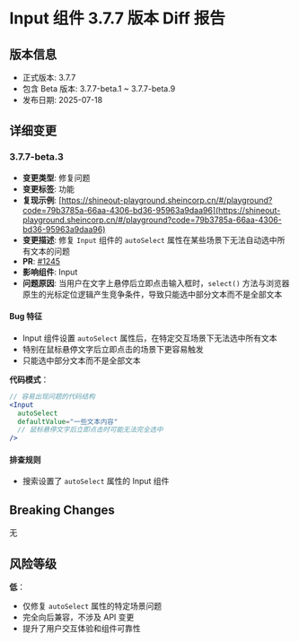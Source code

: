 # Input 组件 3.7.7 版本 Diff 报告

## 版本信息
- 正式版本: 3.7.7
- 包含 Beta 版本: 3.7.7-beta.1 ~ 3.7.7-beta.9
- 发布日期: 2025-07-18

## 详细变更

### 3.7.7-beta.3
- **变更类型**: 修复问题
- **变更标签**: 功能
- **复现示例**: [https://shineout-playground.sheincorp.cn/#/playground?code=79b3785a-66aa-4306-bd36-95963a9daa96](https://shineout-playground.sheincorp.cn/#/playground?code=79b3785a-66aa-4306-bd36-95963a9daa96)
- **变更描述**: 修复 `Input` 组件的 `autoSelect` 属性在某些场景下无法自动选中所有文本的问题
- **PR**: [#1245](https://github.com/sheinsight/shineout-next/pull/1245)
- **影响组件**: Input
- **问题原因**: 当用户在文字上悬停后立即点击输入框时，`select()` 方法与浏览器原生的光标定位逻辑产生竞争条件，导致只能选中部分文本而不是全部文本

#### Bug 特征
- Input 组件设置 `autoSelect` 属性后，在特定交互场景下无法选中所有文本
- 特别在鼠标悬停文字后立即点击的场景下更容易触发
- 只能选中部分文本而不是全部文本

**代码模式**：
```jsx
// 容易出现问题的代码结构
<Input
  autoSelect
  defaultValue="一些文本内容"
  // 鼠标悬停文字后立即点击时可能无法完全选中
/>
```

#### 排查规则
- 搜索设置了 `autoSelect` 属性的 Input 组件

## Breaking Changes

无

## 风险等级

**低**：
- 仅修复 `autoSelect` 属性的特定场景问题
- 完全向后兼容，不涉及 API 变更
- 提升了用户交互体验和组件可靠性